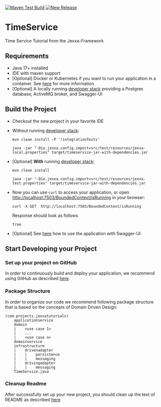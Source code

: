 [![Maven Test Build](https://github.com/LennartRoepnack/TimeService/actions/workflows/mavenBuild.yml/badge.svg)](https://github.com/LennartRoepnack/TimeService/actions/workflows/mavenBuild.yml)
[![New Release](https://github.com/LennartRoepnack/TimeService/actions/workflows/newRelease.yml/badge.svg)](https://github.com/LennartRoepnack/TimeService/actions/workflows/newRelease.yml)

# TimeService
Time Service Tutorial from the Jexxa-Framework
 
##  Requirements

*   Java 17+ installed
*   IDE with maven support 
*   [Optional] Docker or Kubernetes if you want to run your application in a container. See [here](README-GitHub.md) for more information.   
*   [Optional] A locally running [developer stack](deploy/developerStack.yml) providing a Postgres database, ActiveMQ broker, and Swagger-UI 

## Build the Project

*   Checkout the new project in your favorite IDE

*   Without running [developer stack](deploy/developerStack.yml):
    ```shell
    mvn clean install -P '!integrationTests'

    java -jar "-Dio.jexxa.config.import=src/test/resources/jexxa-local.properties" target/timeservice-jar-with-dependencies.jar
    ```

*   [Optional] **With** running [developer stack](deploy/developerStack.yml):
    ```shell
    mvn clean install
    
    java -jar "-Dio.jexxa.config.import=src/test/resources/jexxa-test.properties" target/timeservice-jar-with-dependencies.jar
    ```

*   Now you can use `curl` to access your application, or open  [http://localhost:7503/BoundedContext/isRunning](http://localhost:7503/BoundedContext/isRunning) in your browser:
    ```Console
    curl -X GET  http://localhost:7503/BoundedContext/isRunning
    ```
    Response should look as follows 
    ```Console
    true
    ```
*   [Optional] See [here](https://github.com/jexxa-projects/JexxaTutorials/blob/main/BookStore/README-OPENAPI.md#explore-openapi) how to use the application with Swagger-UI

## Start Developing your Project

### Set up your project on GitHub  

In order to continuously build and deploy your application, we recommend using GitHub as described [here](README-GitHub.md).

### Package Structure
In order to organize our code we recommend following package structure that is based on the concepts of Domain Driven Design:

``` 
(com.projects.jexxatutorials)
    applicationservice
    domain
    |    <use case 1>
    |    ...
    |    <use case n>    
    domainservice    
    infrastructure
    |    drivenadapter
    |    |    persistence
    |    |    messaging
    |    drivingadapter
    |    |    messaging
    TimeService.java
```

### Cleanup Readme

After successfully set up your new project, you should clean up the text of README as described [here](https://www.makeareadme.com)    

